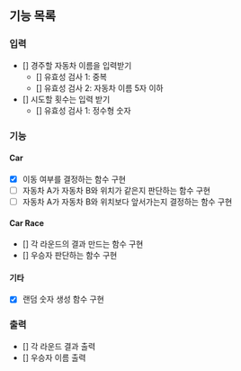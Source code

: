 ## 기능 목록

### 입력

- [] 경주할 자동차 이름을 입력받기
  - [] 유효성 검사 1: 중복
  - [] 유효성 검사 2: 자동차 이름 5자 이하
- [] 시도할 횟수는 입력 받기
  - [] 유효성 검사 1: 정수형 숫자

### 기능

#### Car

- [x] 이동 여부를 결정하는 함수 구현
- [ ] 자동차 A가 자동차 B와 위치가 같은지 판단하는 함수 구현
- [ ] 자동차 A가 자동차 B와 위치보다 앞서가는지 결정하는 함수 구현

#### Car Race

- [] 각 라운드의 결과 만드는 함수 구현
- [] 우승자 판단하는 함수 구현

#### 기타

- [x] 랜덤 숫자 생성 함수 구현

### 출력

- [] 각 라운드 결과 출력
- [] 우승자 이름 출력
